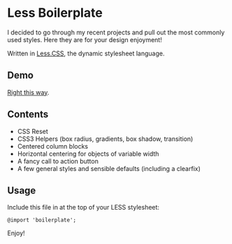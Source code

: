 Less Boilerplate
=============================

I decided to go through my recent projects and pull out the most commonly used styles. Here they are for your design enjoyment!

Written in [Less.CSS](http://lesscss.org/), the dynamic stylesheet language.

Demo
---------
[Right this way](http://mgeraci.github.com/Less-Boilerplate/).

Contents
---------
- CSS Reset
- CSS3 Helpers (box radius, gradients, box shadow, transition)
- Centered column blocks
- Horizontal centering for objects of variable width
- A fancy call to action button
- A few general styles and sensible defaults (including a clearfix)

Usage
--------
Include this file in at the top of your LESS stylesheet:

    @import 'boilerplate';

Enjoy!